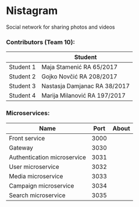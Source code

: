 # Nistagram
Social network for sharing photos and videos

### Contributors (Team 10):
|  | Student |
| ------ | ------ |
| Student 1 | Maja Stamenić RA 65/2017| 
| Student 2 | Gojko Novčić RA 208/2017| 
| Student 3 | Nastasja Damjanac RA 38/2017|
| Student 4 | Marija Milanović RA 197/2017|


### Microservices:
| Name | Port | About
| ------ | ------ | ------ | 
| Front service | 3000 | |
| Gateway | 3030 | | 
| Authentication microservice | 3031 | |
| User microservice | 3032 | |
| Media microservice | 3033 | |
| Campaign microservice | 3034 | |
| Search microservice | 3035 | |

